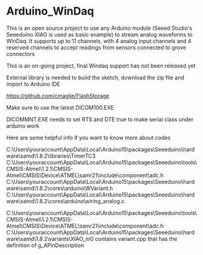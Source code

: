 # Arduino_WinDaq
This is an open source project to use any Arduino module (Seeed Studio's Seeeduino XIAO is used as basic example) to stream analog waveforms to WinDaq. It supports up to 11 channels, with 4 analog input channels and 4 reserved channels to accept readings from sensors connected to grove connectors

This is an on-going project, final Windaq support has not been released yet

External library is needed to build the sketch, download the zip file and import to Arduino IDE

https://github.com/cmaglie/FlashStorage

Make sure to use the latest DICOM100.EXE

DICOMMNT.EXE needs to set RTS and DTE true to make serial class under arduino work 

Here are some helpful info if you want to know more about codes

C:\Users\youraccount\AppData\Local\Arduino15\packages\Seeeduino\hardware\samd\1.8.2\libraries\TimerTC3
C:\Users\youraccount\AppData\Local\Arduino15\packages\Seeeduino\tools\CMSIS-Atmel\1.2.1\CMSIS-Atmel\CMSIS\Device\ATMEL\samr21\include\component\adc.h
C:\Users\youraccount\AppData\Local\Arduino15\packages\Seeeduino\hardware\samd\1.8.2\cores\arduino\WVariant.h
C:\Users\youraccount\AppData\Local\Arduino15\packages\Seeeduino\hardware\samd\1.8.2\cores\arduino\wiring_analog.c

C:\Users\youraccount\AppData\Local\Arduino15\packages\Seeeduino\tools\CMSIS-Atmel\1.2.1\CMSIS-Atmel\CMSIS\Device\ATMEL\samr21\include\component\adc.h
C:\Users\youraccount\AppData\Local\Arduino15\packages\Seeeduino\hardware\samd\1.8.2\variants\XIAO_m0 contains variant.cpp that has the definition of g_APinDescription

